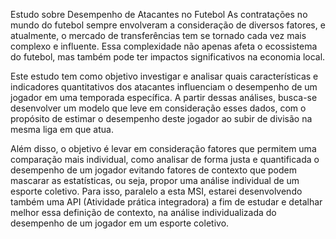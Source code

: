 
Estudo sobre Desempenho de Atacantes no Futebol
As contratações no mundo do futebol sempre envolveram a consideração de diversos fatores, e atualmente, o mercado de transferências tem se tornado cada vez mais complexo e influente. Essa complexidade não apenas afeta o ecossistema do futebol, mas também pode ter impactos significativos na economia local.

Este estudo tem como objetivo investigar e analisar quais características e indicadores quantitativos dos atacantes influenciam o desempenho de um jogador em uma temporada específica. A partir dessas análises, busca-se desenvolver um modelo que leve em consideração esses dados, com o propósito de estimar o desempenho deste jogador ao subir de divisão na mesma liga em que atua.

Além disso, o objetivo é levar em consideração fatores que permitem uma comparação mais individual, como analisar de forma justa e quantificada o desempenho de um jogador evitando fatores de contexto que podem mascarar as estatísticas, ou seja, propor uma análise individual de um esporte coletivo. Para isso, paralelo a esta MSI, estarei desenvolvendo também uma API (Atividade prática integradora) a fim de estudar e detalhar melhor essa definição de contexto, na análise individualizada do desempenho de um jogador em um esporte coletivo.
